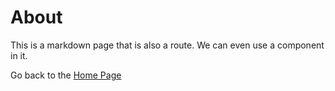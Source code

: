 <script>
  import Counter from '@components/Counter.svelte'
</script>

# About

This is a markdown page that is also a route. We can even use a component in it.

<Counter />

Go back to the <a href="/" class="inline-block p-4 text-white bg-black rounded-md">Home Page</a>
